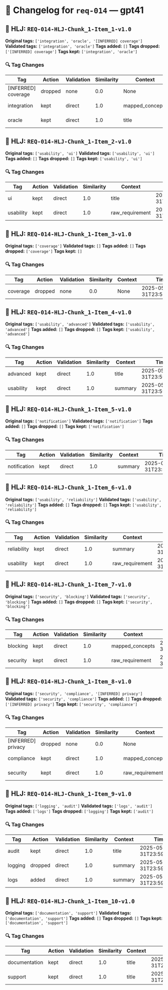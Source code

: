 # 📝 Changelog for `req-014` — **gpt41**

## 🔹 HLJ: `REQ-014-HLJ-Chunk_1-Item_1-v1.0`

**Original tags:** `['integration', 'oracle', '[INFERRED] coverage']`
**Validated tags:** `['integration', 'oracle']`
**Tags added:** `[]`
**Tags dropped:** `['[INFERRED] coverage']`
**Tags kept:** `['integration', 'oracle']`

### 🔍 Tag Changes
| Tag | Action   | Validation | Similarity | Context           | Timestamp               |
|-----|----------|------------|------------|-------------------|-------------------------|
| [INFERRED] coverage | dropped | none | 0.0 | None | 2025-05-31T23:59:35.323271Z |
| integration | kept | direct | 1.0 | mapped_concepts | 2025-05-31T23:59:35.075312Z |
| oracle | kept | direct | 1.0 | title | 2025-05-31T23:59:35.082028Z |

## 🔹 HLJ: `REQ-014-HLJ-Chunk_1-Item_2-v1.0`

**Original tags:** `['usability', 'ui']`
**Validated tags:** `['usability', 'ui']`
**Tags added:** `[]`
**Tags dropped:** `[]`
**Tags kept:** `['usability', 'ui']`

### 🔍 Tag Changes
| Tag | Action   | Validation | Similarity | Context           | Timestamp               |
|-----|----------|------------|------------|-------------------|-------------------------|
| ui | kept | direct | 1.0 | title | 2025-05-31T23:59:35.413961Z |
| usability | kept | direct | 1.0 | raw_requirement | 2025-05-31T23:59:35.409553Z |

## 🔹 HLJ: `REQ-014-HLJ-Chunk_1-Item_3-v1.0`

**Original tags:** `['coverage']`
**Validated tags:** `[]`
**Tags added:** `[]`
**Tags dropped:** `['coverage']`
**Tags kept:** `[]`

### 🔍 Tag Changes
| Tag | Action   | Validation | Similarity | Context           | Timestamp               |
|-----|----------|------------|------------|-------------------|-------------------------|
| coverage | dropped | none | 0.0 | None | 2025-05-31T23:59:35.729630Z |

## 🔹 HLJ: `REQ-014-HLJ-Chunk_1-Item_4-v1.0`

**Original tags:** `['usability', 'advanced']`
**Validated tags:** `['usability', 'advanced']`
**Tags added:** `[]`
**Tags dropped:** `[]`
**Tags kept:** `['usability', 'advanced']`

### 🔍 Tag Changes
| Tag | Action   | Validation | Similarity | Context           | Timestamp               |
|-----|----------|------------|------------|-------------------|-------------------------|
| advanced | kept | direct | 1.0 | title | 2025-05-31T23:59:35.749488Z |
| usability | kept | direct | 1.0 | summary | 2025-05-31T23:59:35.746145Z |

## 🔹 HLJ: `REQ-014-HLJ-Chunk_1-Item_5-v1.0`

**Original tags:** `['notification']`
**Validated tags:** `['notification']`
**Tags added:** `[]`
**Tags dropped:** `[]`
**Tags kept:** `['notification']`

### 🔍 Tag Changes
| Tag | Action   | Validation | Similarity | Context           | Timestamp               |
|-----|----------|------------|------------|-------------------|-------------------------|
| notification | kept | direct | 1.0 | summary | 2025-05-31T23:59:35.763099Z |

## 🔹 HLJ: `REQ-014-HLJ-Chunk_1-Item_6-v1.0`

**Original tags:** `['usability', 'reliability']`
**Validated tags:** `['usability', 'reliability']`
**Tags added:** `[]`
**Tags dropped:** `[]`
**Tags kept:** `['usability', 'reliability']`

### 🔍 Tag Changes
| Tag | Action   | Validation | Similarity | Context           | Timestamp               |
|-----|----------|------------|------------|-------------------|-------------------------|
| reliability | kept | direct | 1.0 | summary | 2025-05-31T23:59:35.851128Z |
| usability | kept | direct | 1.0 | raw_requirement | 2025-05-31T23:59:35.839647Z |

## 🔹 HLJ: `REQ-014-HLJ-Chunk_1-Item_7-v1.0`

**Original tags:** `['security', 'blocking']`
**Validated tags:** `['security', 'blocking']`
**Tags added:** `[]`
**Tags dropped:** `[]`
**Tags kept:** `['security', 'blocking']`

### 🔍 Tag Changes
| Tag | Action   | Validation | Similarity | Context           | Timestamp               |
|-----|----------|------------|------------|-------------------|-------------------------|
| blocking | kept | direct | 1.0 | mapped_concepts | 2025-05-31T23:59:35.939125Z |
| security | kept | direct | 1.0 | raw_requirement | 2025-05-31T23:59:35.923958Z |

## 🔹 HLJ: `REQ-014-HLJ-Chunk_1-Item_8-v1.0`

**Original tags:** `['security', 'compliance', '[INFERRED] privacy']`
**Validated tags:** `['security', 'compliance']`
**Tags added:** `[]`
**Tags dropped:** `['[INFERRED] privacy']`
**Tags kept:** `['security', 'compliance']`

### 🔍 Tag Changes
| Tag | Action   | Validation | Similarity | Context           | Timestamp               |
|-----|----------|------------|------------|-------------------|-------------------------|
| [INFERRED] privacy | dropped | none | 0.0 | None | 2025-05-31T23:59:36.276000Z |
| compliance | kept | direct | 1.0 | mapped_concepts | 2025-05-31T23:59:36.034924Z |
| security | kept | direct | 1.0 | raw_requirement | 2025-05-31T23:59:36.014008Z |

## 🔹 HLJ: `REQ-014-HLJ-Chunk_1-Item_9-v1.0`

**Original tags:** `['logging', 'audit']`
**Validated tags:** `['logs', 'audit']`
**Tags added:** `['logs']`
**Tags dropped:** `['logging']`
**Tags kept:** `['audit']`

### 🔍 Tag Changes
| Tag | Action   | Validation | Similarity | Context           | Timestamp               |
|-----|----------|------------|------------|-------------------|-------------------------|
| audit | kept | direct | 1.0 | title | 2025-05-31T23:59:36.293253Z |
| logging | dropped | direct | 1.0 | summary | 2025-05-31T23:59:36.289487Z |
| logs | added | direct | 1.0 | summary | 2025-05-31T23:59:36.289487Z |

## 🔹 HLJ: `REQ-014-HLJ-Chunk_1-Item_10-v1.0`

**Original tags:** `['documentation', 'support']`
**Validated tags:** `['documentation', 'support']`
**Tags added:** `[]`
**Tags dropped:** `[]`
**Tags kept:** `['documentation', 'support']`

### 🔍 Tag Changes
| Tag | Action   | Validation | Similarity | Context           | Timestamp               |
|-----|----------|------------|------------|-------------------|-------------------------|
| documentation | kept | direct | 1.0 | title | 2025-05-31T23:59:36.297517Z |
| support | kept | direct | 1.0 | title | 2025-05-31T23:59:36.301673Z |
